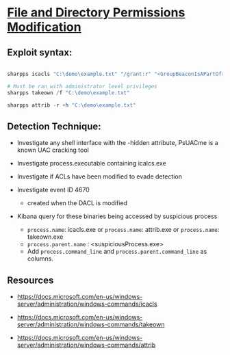 # [File and Directory Permissions Modification](https://attack.mitre.org/techniques/T1222/)

## Exploit syntax:

```powershell

sharpps icacls "C:\demo\example.txt" "/grant:r" "<GroupBeaconIsAPartOf>:(OI)(CI)F"

# Must be ran with administrator level privileges
sharpps takeown /f "C:\demo\example.txt"

sharpps attrib -r +h "C:\demo\example.txt"

```

## Detection Technique:
* Investigate any shell interface with the -hidden attribute, PsUACme is a known UAC cracking tool
* Investigate process.executable containing icalcs.exe
* Investigate if ACLs have been modified to evade detection
* Investigate event ID 4670
    * created when the DACL is modified

* Kibana query for these binaries being accessed by suspicious process
    * `process.name`: icacls.exe or `process.name`: attrib.exe or `process.name`: takeown.exe
    * `process.parent.name` : \<suspiciousProcess.exe>
    * Add `process.command_line` and `process.parent.command_line` as columns.



## Resources
* https://docs.microsoft.com/en-us/windows-server/administration/windows-commands/icacls

* https://docs.microsoft.com/en-us/windows-server/administration/windows-commands/takeown

* https://docs.microsoft.com/en-us/windows-server/administration/windows-commands/attrib